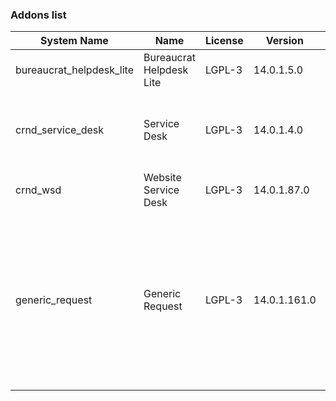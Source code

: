 ### Addons list

| System Name | Name | License | Version | Summary | Price |
|---|---|---|---|---|---|
| bureaucrat_helpdesk_lite | Bureaucrat Helpdesk Lite | LGPL-3 | 14.0.1.5.0 |          Help desk      | 0.0 |
| crnd_service_desk | Service Desk | LGPL-3 | 14.0.1.4.0 |          Process addon for the Website Service Desk application.      |  |
| crnd_wsd | Website Service Desk | LGPL-3 | 14.0.1.87.0 | Website UI for Service Desk |  |
| generic_request | Generic Request | LGPL-3 | 14.0.1.161.0 |          Incident management and helpdesk system - logging, recording,         tracking, addressing, handling and archiving         issues that occur in daily routine.      |  |
